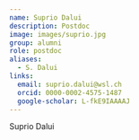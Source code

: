 ```yaml
---
name: Suprio Dalui
description: Postdoc
image: images/suprio.jpg
group: alumni
role: postdoc
aliases:
  - S. Dalui
links:
  email: suprio.dalui@wsl.ch
  orcid: 0000-0002-4575-1487
  google-scholar: L-fkE9IAAAAJ
---
```


Suprio Dalui